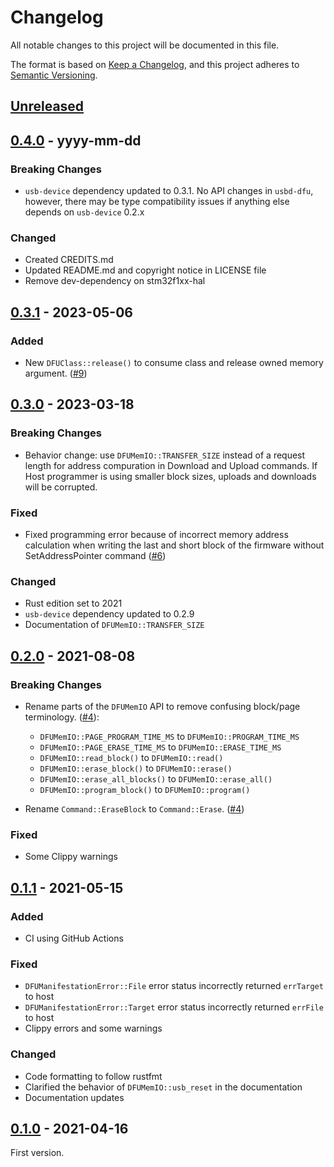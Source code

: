 # Changelog
All notable changes to this project will be documented in this file.

The format is based on [Keep a Changelog](https://keepachangelog.com/en/1.0.0/),
and this project adheres to [Semantic Versioning](https://semver.org/spec/v2.0.0.html).

## [Unreleased]

## [0.4.0] - yyyy-mm-dd

### Breaking Changes
- `usb-device` dependency updated to 0.3.1. No API changes in `usbd-dfu`,
however, there may be type compatibility issues if anything else
depends on `usb-device` 0.2.x

### Changed
- Created CREDITS.md
- Updated README.md and copyright notice in LICENSE file
- Remove dev-dependency on stm32f1xx-hal

## [0.3.1] - 2023-05-06

### Added
- New `DFUClass::release()` to consume class and release owned memory argument.
([#9](https://github.com/vitalyvb/usbd-dfu/pull/9))

## [0.3.0] - 2023-03-18

### Breaking Changes
- Behavior change: use `DFUMemIO::TRANSFER_SIZE` instead of a request length
for address compuration in Download and Upload commands. If Host programmer
is using smaller block sizes, uploads and downloads will be corrupted.

### Fixed
- Fixed programming error because of incorrect memory address calculation
when writing the last and short block of the firmware without SetAddressPointer
command ([#6](https://github.com/vitalyvb/usbd-dfu/pull/6))

### Changed
- Rust edition set to 2021
- `usb-device` dependency updated to 0.2.9
- Documentation of `DFUMemIO::TRANSFER_SIZE`

## [0.2.0] - 2021-08-08

### Breaking Changes
- Rename parts of the `DFUMemIO` API to remove confusing block/page terminology. ([#4](https://github.com/vitalyvb/usbd-dfu/pull/4)):
   - `DFUMemIO::PAGE_PROGRAM_TIME_MS` to `DFUMemIO::PROGRAM_TIME_MS`
   - `DFUMemIO::PAGE_ERASE_TIME_MS` to `DFUMemIO::ERASE_TIME_MS`
   - `DFUMemIO::read_block()` to `DFUMemIO::read()`
   - `DFUMemIO::erase_block()` to `DFUMemIO::erase()`
   - `DFUMemIO::erase_all_blocks()` to `DFUMemIO::erase_all()`
   - `DFUMemIO::program_block()` to `DFUMemIO::program()`

- Rename `Command::EraseBlock` to `Command::Erase`. ([#4](https://github.com/vitalyvb/usbd-dfu/pull/4))

### Fixed
- Some Clippy warnings

## [0.1.1] - 2021-05-15
### Added
- CI using GitHub Actions

### Fixed
- `DFUManifestationError::File` error status incorrectly returned `errTarget` to host
- `DFUManifestationError::Target` error status incorrectly returned `errFile` to host
- Clippy errors and some warnings

### Changed
- Code formatting to follow rustfmt
- Clarified the behavior of `DFUMemIO::usb_reset` in the documentation
- Documentation updates

## [0.1.0] - 2021-04-16

First version.

[Unreleased]: https://github.com/vitalyvb/usbd-dfu/compare/v0.4.0...HEAD
[0.4.0]: https://github.com/vitalyvb/usbd-dfu/compare/v0.3.1...v0.4.0
[0.3.1]: https://github.com/vitalyvb/usbd-dfu/compare/v0.3.0...v0.3.1
[0.3.0]: https://github.com/vitalyvb/usbd-dfu/compare/v0.2.0...v0.3.0
[0.2.0]: https://github.com/vitalyvb/usbd-dfu/compare/v0.1.1...v0.2.0
[0.1.1]: https://github.com/vitalyvb/usbd-dfu/compare/v0.1.0...v0.1.1
[0.1.0]: https://github.com/vitalyvb/usbd-dfu/releases/tag/v0.1.0
